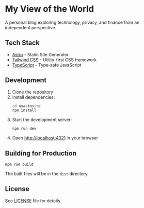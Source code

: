 # My View of the World

A personal blog exploring technology, privacy, and finance from an independent perspective.

## Tech Stack

- [Astro](https://astro.build) - Static Site Generator
- [Tailwind CSS](https://tailwindcss.com) - Utility-first CSS framework
- [TypeScript](https://www.typescriptlang.org) - Type-safe JavaScript

## Development

1. Clone the repository
2. Install dependencies:
   ```bash
   cd myastosite
   npm install
   ```
3. Start the development server:
   ```bash
   npm run dev
   ```
4. Open [http://localhost:4321](http://localhost:4321) in your browser

## Building for Production

```bash
npm run build
```

The built files will be in the `dist` directory.

## License

See [LICENSE](LICENSE) file for details.
